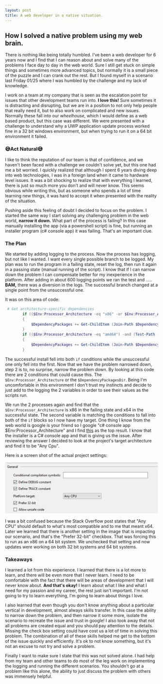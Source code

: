 ```yaml
---
layout: post
title: A web developer in a native situation.
---
```


## How I solved a native problem using my web brain.

There is nothing like being totally humbled.  I've been a web developer for 6 years now and I find that I can reason about and solve many of the problems I face day to day in the web world.  Sure I still get stuck on simple things and sometimes more advanced topics, but normally it is a small piece of the puzzle and I can crank out the rest.  But I found myself in a scenario last Friday 01/25 where I was humbled by the challenge and my lack of knowledge.

I work on a team at my company that is seen as the escalation point for issues that other development teams run into.  **I love this!**  Sure sometimes it is distracting and disrupting, but we are in a position to not only help people that really need it, but to also work on complicated and new issues.  Normally these fall into our *wheelhouse*, which I would define as a web based product, but this case was different.  We were presented with a challenge to understand why a UWP application update process worked fine in a 32 bit windows environment, but when trying to run it on a 64 bit environment it failed.

### 😅Act Natural😅

I like to think the reputation of our team is that of confidence, and we haven't been faced with a challenge we couldn't solve yet, but this one had me a bit worried.  I quickly realized that although I spent 6 years diving deep into web technologies, I was in a foreign land when it came to hardware level issues.  It was a bit shocking to realize that with everything I learned, there is just so much more you don't and will never know.  This seems obvious while writing this, but as someone who spends a lot of time learning new things, it was hard to accept it when presented with the reality of the situation.

Pushing aside this feeling of doubt I decided to focus on the problem.  I started the same way I start solving any challenging problem in the web world, **narrow it down.**  What part of the process is failing?  In this case manually installing the app (via a powershell script) is fine, but running an installer program (c# console app) it was failing.  That's an important clue.

### The Plan

We started by adding logging to the process.  Now the process has logging, but not like I wanted.  I want every single possible branch to be logged.  My plan was to run the program in a failing state, reset the log, then run it again in a passing state (manual running of the script).  I know that if I can narrow down the problem I can compensate better for my inexperience in the platform.  After adding in about 600 logging points we ran the test and ..... **BAM,** there was a diversion in the logs.  The successful branch changed at a single point from the unsuccessful one.

It was on this area of code:

```powershell
 # Get architecture-specific dependencies
        if (($Env:Processor_Architecture -eq "x86" -or $Env:Processor_Architecture -eq "amd64") -and (Test-Path (Join-Path $DependencyPackagesDir "x86")))
        {
            $DependencyPackages += Get-ChildItem (Join-Path $DependencyPackagesDir "x86\*.appx") | Where-Object { $_.Mode -NotMatch "d" }
        }
        if (($Env:Processor_Architecture -eq "amd64") -and (Test-Path (Join-Path $DependencyPackagesDir "x64")))
        {
            $DependencyPackages += Get-ChildItem (Join-Path $DependencyPackagesDir "x64\*.appx") | Where-Object { $_.Mode -NotMatch "d" }
        }
```

The successful install fell into both `if` conditions while the unsuccessful one only fell into the first.  Now that we have the problem narrowed down, step 2 is to, no surprise, narrow the problem down.  By looking at this code there are 2 conditions that could cause this.  The `$Env:Processor_Architecture` or the `$DependencyPackagesDir`.  Being I'm uncomfortable in this environment I don't trust my instincts and decide to just add to the logging the 2 variables in order to see their values as the scripts run.

We run the 2 processes again and find that the `$Env:Processor_Architecture` is x86 in the failing state and x64 in the successful state.  The second variable is matching the conditions to fall into both of the `if` blocks so I now have my target.  One thing I know from the web world is google is your friend so I google "c# console app $Env:Processor_Architecture" and I find [this](https://stackoverflow.com/a/4152544/5997923) as the top result.  I know that the installer is a C# console app and that is giving us the issue.  After reviewing the answer I decided to look at the project's target architecture and find it to be "Any Cpu".

Here is a screen shot of the actual project settings:

![settings-image](/assets/project-settings.png)

I was a bit confused because the Stack Overflow post states that "Any CPU" should default to what's most compatible and to me that meant x64.  Later we learned that there is another setting in the image that is impacting our scenario, and that's the "Prefer 32-bit" checkbox.  That was forcing this to run as an x86 on a 64 bit system.  We unchecked that setting and now updates were working on both 32 bit systems and 64 bit systems.

### Takeaways

I learned a lot from this experience.  I learned that there is a lot more to learn, and there will be even more that I never learn.  I need to be comfortable with the fact that there will be areas of development that I will never know about.  **And that's okay!**  I learn about what I like and what I need for my passion and my career, the rest just isn't important.  I'm not going to try to learn everything, I'm going to learn about things I love.

I also learned that even though you don't know anything about a particular vertical in development, almost always skills transfer.  In this case the ability to narrow down the problem, and then narrow it some more, isolate the scenario to recreate the issue and trust in google!  I also took away that not all problems are created equal and you should pay attention to the details.  Missing the check box setting could have cost us a lot of time in solving this problem.  The combination of all of these skills helped me get to the bottom of the issue quickly and efficiently.  It's ok to not know something, but it's not an excuse to not try and solve a problem.

Finally I want to make sure I state that this was not solved alone.  I had help from my team and other teams to do most of the leg work on implementing the logging and running the different scenarios.  You shouldn't go at a problem like this alone, the ability to just discuss the problem with others was immensely helpful.
